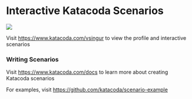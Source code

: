# Interactive Katacoda Scenarios

[![](http://shields.katacoda.com/katacoda/vsingur/count.svg)](https://www.katacoda.com/vsingur "Get your profile on Katacoda.com")

Visit https://www.katacoda.com/vsingur to view the profile and interactive scenarios

### Writing Scenarios
Visit https://www.katacoda.com/docs to learn more about creating Katacoda scenarios

For examples, visit https://github.com/katacoda/scenario-example
